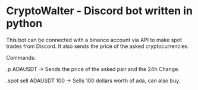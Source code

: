 # CryptoWalter - Discord bot written in python
This bot can be connected with a binance account via API to make spot trades from Discord. It also sends the price of the asked cryptocurrencies.

Commands:

.p ADAUSDT  ->  Sends the price of the asked pair and the 24h Change.

.spot sell ADAUSDT 100  ->  Sells 100 dollars worth of ada, can also buy.

